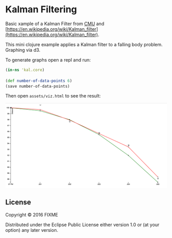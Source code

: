 # Kalman Filtering

Basic xample of a Kalman Filter
from
[CMU](http://biorobotics.ri.cmu.edu/papers/sbp_papers/integrated3/kleeman_kalman_basics.pdf) and
[https://en.wikipedia.org/wiki/Kalman_filter](https://en.wikipedia.org/wiki/Kalman_filter).

This mini clojure example applies a Kalman filter to a falling body
problem. Graphing via d3.

To generate graphs open a repl and run:

```clojure
(in-ns 'kal.core)

(def number-of-data-points 6)
(save number-of-data-points)
```

Then open `assets/viz.html` to see the result:

![Example Graph](https://github.com/ahinz/kalman-filtering/blob/master/assets/ex.png)

## License

Copyright © 2016 FIXME

Distributed under the Eclipse Public License either version 1.0 or (at
your option) any later version.
